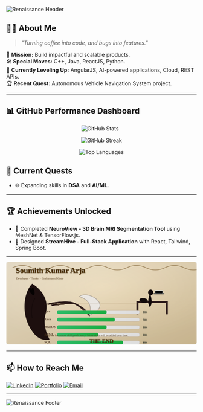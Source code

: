 
<!-- Header: Retro Pokémon Battle Frame -->
<!-- 🏛 Renaissance Italian Header -->
![Renaissance Header](https://capsule-render.vercel.app/api?type=rect&height=200&color=0:f3e9d2,100:d8c297&text=Soumith%20Kumar%20Arja&fontAlign=50&fontAlignY=50&fontColor=4b2e05&fontSize=48&stroke=6e4b1f&strokeWidth=2&font=Great%20Vibes)


## 🧑‍🚀 About Me
> _"Turning coffee into code, and bugs into features."_  

🎯 **Mission:** Build impactful and scalable products.  
🛠 **Special Moves:** C++, Java, ReactJS, Python.  
🌱 **Currently Leveling Up:** AngularJS, AI-powered applications, Cloud, REST APIs.  
🏆 **Recent Quest:**  Autonomous Vehicle Navigation System project.  

---


## 📊 GitHub Performance Dashboard

<div align="center">

<!-- GitHub Stats -->
<img src="https://github-readme-stats.vercel.app/api?username=SoumithKumar27&show_icons=true&theme=radical" alt="GitHub Stats" height="180px"/>
&nbsp;
<!-- GitHub Streak -->
<p align="center">
  <img src="https://github-readme-streak-stats.herokuapp.com?user=SoumithKumar27&theme=radical&hide_border=false" alt="GitHub Streak" height="180px"/>
</p>
<!-- Top Languages -->
<img src="https://github-readme-stats.vercel.app/api/top-langs/?username=SoumithKumar27&layout=compact&theme=radical" alt="Top Languages" height="180px"/>

</div>


## 🚀 Current Quests
- 🌐 Expanding skills in **DSA** and **AI/ML**.

---

## 🏆 Achievements Unlocked
- 🎯 Completed **NeuroView - 3D Brain MRI Segmentation Tool** using MeshNet & TensorFlow.js.
- 🚀 Designed **StreamHive - Full-Stack Application** with React, Tailwind, Spring Boot.

---

![Skills & Progress](skills.svg)



---

## 📫 How to Reach Me
[![LinkedIn](https://img.shields.io/badge/LinkedIn-Soumith%20Kumar%20Arja-blue?style=for-the-badge&logo=linkedin)](https://www.linkedin.com/in/soumithkumararja)
[![Portfolio](https://img.shields.io/badge/Portfolio-000?style=for-the-badge&logo=react&logoColor=61DAFB)](https://your-portfolio-link.com)
[![Email](https://img.shields.io/badge/Email-soumith273%40gmail.com-red?style=for-the-badge&logo=gmail&logoColor=white)](mailto:soumith273@gmail.com)

---

<!-- Footer -->

<!-- 🏛 Renaissance Italian Footer -->
![Renaissance Footer](https://capsule-render.vercel.app/api?type=rect&height=150&color=0:f3e9d2,100:d8c297&text=THE%20END&fontAlign=50&fontAlignY=50&fontColor=4b2e05&fontSize=40&stroke=6e4b1f&strokeWidth=2&font=Great%20Vibes&section=footer)


